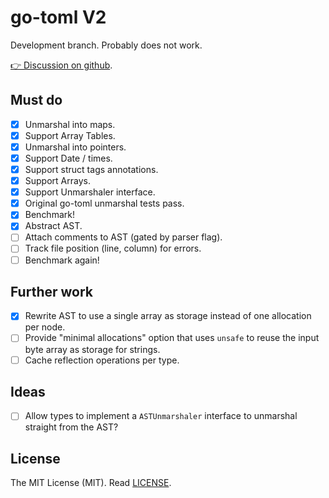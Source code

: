 # go-toml V2

Development branch. Probably does not work.

[👉 Discussion on github](https://github.com/pelletier/go-toml/discussions/471).

## Must do

- [x] Unmarshal into maps.
- [x] Support Array Tables.
- [x] Unmarshal into pointers.
- [x] Support Date / times.
- [x] Support struct tags annotations.
- [x] Support Arrays.
- [x] Support Unmarshaler interface.
- [x] Original go-toml unmarshal tests pass.
- [x] Benchmark!
- [x] Abstract AST.
- [ ] Attach comments to AST (gated by parser flag).
- [ ] Track file position (line, column) for errors.
- [ ] Benchmark again!

## Further work

- [x] Rewrite AST to use a single array as storage instead of one allocation per
      node.
- [ ] Provide "minimal allocations" option that uses `unsafe` to reuse the input
      byte array as storage for strings.
- [ ] Cache reflection operations per type.

## Ideas

- [ ] Allow types to implement a `ASTUnmarshaler` interface to unmarshal
      straight from the AST?

## License

The MIT License (MIT). Read [LICENSE](LICENSE).
